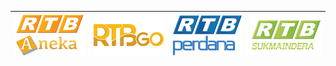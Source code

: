 | ![](https://raw.githubusercontent.com/RevGear/logo/master/Countries/BN/RTB-Aneka.png) | ![](https://raw.githubusercontent.com/RevGear/logo/master/Countries/BN/RTB-Go.png) | ![](https://raw.githubusercontent.com/RevGear/logo/master/Countries/BN/RTB-Perdana.png) | ![](https://raw.githubusercontent.com/RevGear/logo/master/Countries/BN/RTB-Sukmaindera.png)  | 
|:---:|:---:|:---:|:---:| 	
